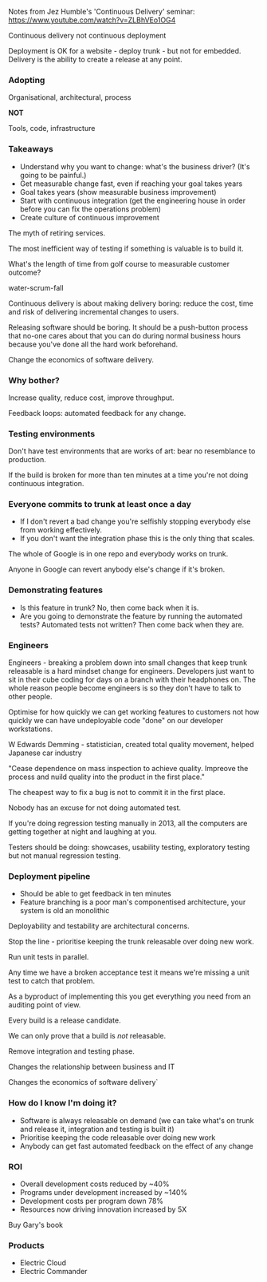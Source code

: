 Notes from Jez Humble's 'Continuous Delivery' seminar:
https://www.youtube.com/watch?v=ZLBhVEo1OG4

Continuous delivery not continuous deployment

Deployment is OK for a website - deploy trunk - but not for embedded. Delivery is the ability to
create a release at any point.

### Adopting
Organisational, architectural, process

**NOT**

Tools, code, infrastructure

### Takeaways
- Understand why you want to change: what's the business driver? (It's going to
  be painful.)
- Get measurable change fast, even if reaching your goal takes years
- Goal takes years (show measurable business improvement)
- Start with continuous integration (get the engineering house in order before
  you can fix the operations problem)
- Create culture of continuous improvement

The myth of retiring services.

The most inefficient way of testing if something is valuable is to build it.

What's the length of time from golf course to measurable customer outcome?

water-scrum-fall

Continuous delivery is about making delivery boring: reduce the cost, time and
risk of delivering incremental changes to users.

Releasing software should be boring. It should be a push-button process that
no-one cares about that you can do during normal business hours because you've
done all the hard work beforehand.

Change the economics of software delivery.

### Why bother?
Increase quality, reduce cost, improve throughput.

Feedback loops: automated feedback for any change.

### Testing environments
Don't have test environments that are works of art: bear no resemblance to
production.

If the build is broken for more than ten minutes at a time you're not doing
continuous integration.

### Everyone commits to trunk at least once a day
- If I don't revert a bad change you're selfishly stopping everybody else from
working effectively.
- If you don't want the integration phase this is the only thing that scales.

The whole of Google is in one repo and everybody works on trunk.

Anyone in Google can revert anybody else's change if it's broken.

### Demonstrating features
- Is this feature in trunk? No, then come back when it is.
- Are you going to demonstrate the feature by running the automated tests?
  Automated tests not written? Then come back when they are.

### Engineers
Engineers - breaking a problem down into small changes that keep trunk
releasable is a hard mindset change for engineers. Developers just want to sit
in their cube coding for days on a branch with their headphones on. The whole
reason people become engineers is so they don't have to talk to other people.

Optimise for how quickly we can get working features to customers not how
quickly we can have undeployable code "done" on our developer workstations.

W Edwards Demming - statistician, created total quality movement, helped
Japanese car industry

"Cease dependence on mass inspection to achieve quality. Impreove the process and
nuild quality into the product in the first place."

The cheapest way to fix a bug is not to commit it in the first place.

Nobody has an excuse for not doing automated test.

If you're doing regression testing manually in 2013, all the computers are
getting together at night and laughing at you.

Testers should be doing: showcases, usability testing, exploratory testing but
not manual regression testing.

### Deployment pipeline
- Should be able to get feedback in ten minutes
- Feature branching is a poor man's componentised architecture, your system is
  old an monolithic

Deployability and testability are architectural concerns.

Stop the line - prioritise keeping the trunk releasable over doing new work.

Run unit tests in parallel.

Any time we have a broken acceptance test it means we're missing a unit test to
catch that problem.

As a byproduct of implementing this you get everything you need from an auditing
point of view.

Every build is a release candidate.

We can only prove that a build is *not* releasable.

Remove integration and testing phase.

Changes the relationship between business and IT

Changes the economics of software delivery`

### How do I know I'm doing it?
- Software is always releasable on demand (we can take what's on trunk and
  release it, integration and testing is built it)
- Prioritise keeping the code releasable over doing new work
- Anybody can get fast automated feedback on the effect of any change

### ROI
- Overall development costs reduced by ~40%
- Programs under development increased by ~140%
- Development costs per program down 78%
- Resources now driving innovation increased by 5X

Buy Gary's book



### Products
- Electric Cloud
- Electric Commander
